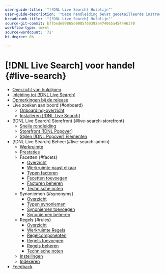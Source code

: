 ```yaml
---
user-guide-title: '"[!DNL Live Search] Hulplijn"'
user-guide-description: '"Deze handleiding bevat gedetailleerde instructies voor het gebruik van [!DNL Live Search] uit Adobe Commerce."'
breadcrumb-title: '"[!DNL Live Search] Hulplijn"'
source-git-commit: bffbede99865e9085f60392e474065a454446370
workflow-type: tm+mt
source-wordcount: '72'
ht-degree: 0%

---
```


# [!DNL Live Search] voor handel {#live-search}

- [Overzicht van hulplijnen](guide-overview.md)
- [Inleiding tot [!DNL Live Search]](overview.md)
- [Opmerkingen bij de release](release-notes.md)
- Live zoeken aan boord {#onboard}
   - [Onboarding-overzicht](onboarding-overview.md)
   - [Installeren [!DNL Live Search]](install.md)
- [!DNL Live Search] Storefront {#live-search-storefront}
   - [Snelle rondleiding](quick-tour.md)
   - [Storefront [!DNL Popover]](storefront-popover.md)
   - [Stijlen [!DNL Popover] Elementen](storefront-popover-styling.md)
- [!DNL Live Search] Beheer{#live-search-admin}
   - [Werkruimte](workspace.md)
   - [Prestaties](performance.md)
   - Facetten {#facets}
      - [Overzicht](facets.md)
      - [Werkruimte naast elkaar](faceting-workspace.md)
      - [Typen factoren](facets-type.md)
      - [Facetten toevoegen](facets-add.md)
      - [Facturen beheren](facets-manage.md)
      - [Technische noten](facet-technical-notes.md)
   - Synoniemen {#synonyms}
      - [Overzicht](synonyms.md)
      - [Typen synoniemen](synonyms-type.md)
      - [Synoniemen toevoegen](synonyms-add.md)
      - [Synoniemen beheren](synonyms-manage.md)
   - Regels {#rules}
      - [Overzicht](rules.md)
      - [Werkruimte Regels](rules-workspace.md)
      - [Regelcomponenten](rule-components.md)
      - [Regels toevoegen](rules-add.md)
      - [Regels beheren](rules-manage.md)
      - [Technische noten](rule-technical-notes.md)
   - [Instellingen](settings.md)
   - [Indexeren](indexing.md)
- [Feedback](feedback.md)